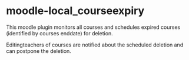 # moodle-local_courseexpiry
This moodle plugin monitors all courses and schedules expired courses
(identified by courses enddate) for deletion.

Editingteachers of courses are notified about the scheduled deletion
and can postpone the deletion.

